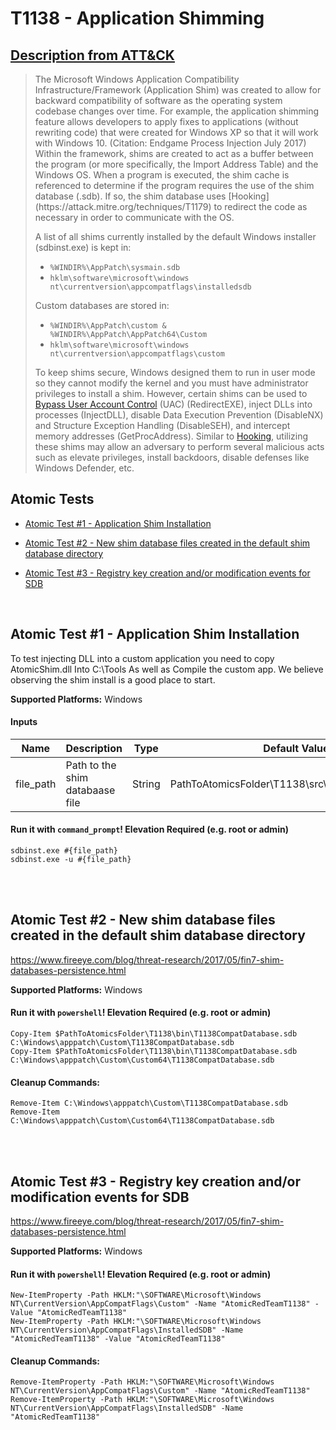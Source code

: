 # T1138 - Application Shimming
## [Description from ATT&CK](https://attack.mitre.org/wiki/Technique/T1138)
<blockquote>The Microsoft Windows Application Compatibility Infrastructure/Framework (Application Shim) was created to allow for backward compatibility of software as the operating system codebase changes over time. For example, the application shimming feature allows developers to apply fixes to applications (without rewriting code) that were created for Windows XP so that it will work with Windows 10. (Citation: Endgame Process Injection July 2017) Within the framework, shims are created to act as a buffer between the program (or more specifically, the Import Address Table) and the Windows OS. When a program is executed, the shim cache is referenced to determine if the program requires the use of the shim database (.sdb). If so, the shim database uses [Hooking](https://attack.mitre.org/techniques/T1179) to redirect the code as necessary in order to communicate with the OS. 

A list of all shims currently installed by the default Windows installer (sdbinst.exe) is kept in:

* <code>%WINDIR%\AppPatch\sysmain.sdb</code>
* <code>hklm\software\microsoft\windows nt\currentversion\appcompatflags\installedsdb</code>

Custom databases are stored in:

* <code>%WINDIR%\AppPatch\custom & %WINDIR%\AppPatch\AppPatch64\Custom</code>
* <code>hklm\software\microsoft\windows nt\currentversion\appcompatflags\custom</code>

To keep shims secure, Windows designed them to run in user mode so they cannot modify the kernel and you must have administrator privileges to install a shim. However, certain shims can be used to [Bypass User Account Control](https://attack.mitre.org/techniques/T1088) (UAC) (RedirectEXE), inject DLLs into processes (InjectDLL), disable Data Execution Prevention (DisableNX) and Structure Exception Handling (DisableSEH), and intercept memory addresses (GetProcAddress). Similar to [Hooking](https://attack.mitre.org/techniques/T1179), utilizing these shims may allow an adversary to perform several malicious acts such as elevate privileges, install backdoors, disable defenses like Windows Defender, etc.</blockquote>

## Atomic Tests

- [Atomic Test #1 - Application Shim Installation](#atomic-test-1---application-shim-installation)

- [Atomic Test #2 - New shim database files created in the default shim database directory](#atomic-test-2---new-shim-database-files-created-in-the-default-shim-database-directory)

- [Atomic Test #3 - Registry key creation and/or modification events for SDB](#atomic-test-3---registry-key-creation-andor-modification-events-for-sdb)


<br/>

## Atomic Test #1 - Application Shim Installation
To test injecting DLL into a custom application
you need to copy AtomicShim.dll Into C:\Tools
As well as Compile the custom app.
We believe observing the shim install is a good
place to start.

**Supported Platforms:** Windows


#### Inputs
| Name | Description | Type | Default Value | 
|------|-------------|------|---------------|
| file_path | Path to the shim databaase file | String | PathToAtomicsFolder\T1138\src\AtomicShimx86.sdb|

#### Run it with `command_prompt`!  Elevation Required (e.g. root or admin) 
```
sdbinst.exe #{file_path}
sdbinst.exe -u #{file_path}
```



<br/>
<br/>

## Atomic Test #2 - New shim database files created in the default shim database directory
https://www.fireeye.com/blog/threat-research/2017/05/fin7-shim-databases-persistence.html

**Supported Platforms:** Windows


#### Run it with `powershell`!  Elevation Required (e.g. root or admin) 
```
Copy-Item $PathToAtomicsFolder\T1138\bin\T1138CompatDatabase.sdb C:\Windows\apppatch\Custom\T1138CompatDatabase.sdb
Copy-Item $PathToAtomicsFolder\T1138\bin\T1138CompatDatabase.sdb C:\Windows\apppatch\Custom\Custom64\T1138CompatDatabase.sdb
```


#### Cleanup Commands:
```
Remove-Item C:\Windows\apppatch\Custom\T1138CompatDatabase.sdb
Remove-Item C:\Windows\apppatch\Custom\Custom64\T1138CompatDatabase.sdb
```

<br/>
<br/>

## Atomic Test #3 - Registry key creation and/or modification events for SDB
https://www.fireeye.com/blog/threat-research/2017/05/fin7-shim-databases-persistence.html

**Supported Platforms:** Windows


#### Run it with `powershell`!  Elevation Required (e.g. root or admin) 
```
New-ItemProperty -Path HKLM:"\SOFTWARE\Microsoft\Windows NT\CurrentVersion\AppCompatFlags\Custom" -Name "AtomicRedTeamT1138" -Value "AtomicRedTeamT1138"
New-ItemProperty -Path HKLM:"\SOFTWARE\Microsoft\Windows NT\CurrentVersion\AppCompatFlags\InstalledSDB" -Name "AtomicRedTeamT1138" -Value "AtomicRedTeamT1138"
```


#### Cleanup Commands:
```
Remove-ItemProperty -Path HKLM:"\SOFTWARE\Microsoft\Windows NT\CurrentVersion\AppCompatFlags\Custom" -Name "AtomicRedTeamT1138"
Remove-ItemProperty -Path HKLM:"\SOFTWARE\Microsoft\Windows NT\CurrentVersion\AppCompatFlags\InstalledSDB" -Name "AtomicRedTeamT1138"
```

<br/>
